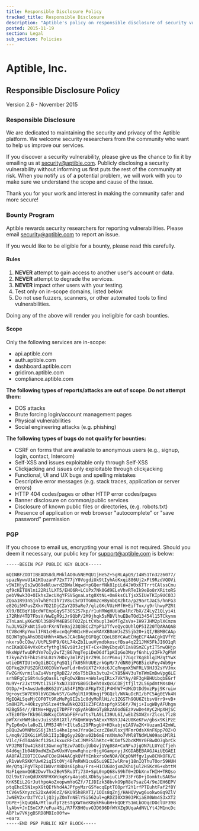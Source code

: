 ```yaml
---
title: Responsible Disclosure Policy
tracked_title: Responsible Disclosure
description: "Aptible's policy on responsible disclosure of security vulnerabilities."
posted: 2015-11-19
section: Legal
sub_section: Policies
---
```


Aptible, Inc.
=============
Responsible Disclosure Policy
--------------

Version 2.6 - November 2015

### Responsible Disclosure
We are dedicated to maintaining the security and privacy of the Aptible platform. We welcome security researchers from the community who want to help us improve our services.

If you discover a security vulnerability, please give us the chance to fix it by emailing us at [security@aptible.com](mailto:security@aptible.com). Publicly disclosing a security vulnerability without informing us first puts the rest of the community at risk. When you notify us of a potential problem, we will work with you to make sure we understand the scope and cause of the issue.

Thank you for your work and interest in making the community safer and more secure!

### Bounty Program
Aptible rewards security researchers for reporting vulnerabilities. Please email [security@aptible.com](mailto:security@aptible.com) to report an issue.

If you would like to be eligible for a bounty, please read this carefully.

#### Rules
1. **NEVER** attempt to gain access to another user's account or data.  
2. **NEVER** attempt to degrade the services.  
3. **NEVER** impact other users with your testing.  
4. Test only on in-scope domains, listed below.  
5. Do not use fuzzers, scanners, or other automated tools to find vulnerabilities.  

Doing any of the above will render you ineligible for cash bounties.

#### Scope
Only the following services are in-scope:  
- api.aptible.com
- auth.aptible.com
- dashboard.aptible.com
- gridiron.aptible.com
- compliance.aptible.com

**The following types of reports/attacks are out of scope. Do not attempt them:**
- DOS attacks
- Brute forcing login/account management pages
- Physical vulnerabilities
- Social engineering attacks (e.g. phishing)

**The following types of bugs do not qualify for bounties:**
- CSRF on forms that are available to anonymous users (e.g., signup, login, contact, Intercom)
- Self-XSS and issues exploitable only through Self-XSS
- Clickjacking and issues only exploitable through clickjacking
- Functional, UI and UX bugs and spelling mistakes
- Descriptive error messages (e.g. stack traces, application or server errors)
- HTTP 404 codes/pages or other HTTP error codes/pages
- Banner disclosure on common/public services
- Disclosure of known public files or directories, (e.g. robots.txt)
- Presence of application or web browser "autocomplete" or "save password" permission

### PGP
If you choose to email us, encrypting your email is not required. Should you deem it necessary, our public key for support@aptible.com is below:

````
-----BEGIN PGP PUBLIC KEY BLOCK-----

mQINBFZODTIBEADS8dLMHklAO0u5NEMQU1jHe5Z+5gRLApQ9/I4W51Tn32z6077/
spazNywvU1A1KGuzanF72xT77jY0VogdiUx9tIyhAoKxqi886Uj2xFt9RzdVQOVi
vSWIHjyIs2wQ69eNluwrd2BWalWqwd+pGQerfNk81piLd4JW0xKTTrrtCAlssCmu
qf9cKET8Nlni22RilLXT5/EHO6R+LCUPx7Nk0Gd9ELeVhvRTeIk9eBo8rXRitoRS
pebV9wk3O+OIkhsZecUXgYFSVSgnaLatg0XtNL+Om8ksCLTjsX5IUeTKIp9UC03J
ZQoa1R93nSjnlwhEYcIh71V8uC5rDTTG0m2cHBynbQX2hta/p29artJaC5/hnFG3
e82Gi5M7usZXkn7D21DjCZaY2D5aRe7/qlzGKcVUzHMfH+EifTox/g9rlhwyPZRt
Xl9/BEBqY1QcdWFEnpGqyST3OS2S7kp/r1uHRWqHUUaBalRc7bX/Z4LyZ1QLyi4i
i72RhV4TD7FbsV/WwEgR9iJr9QbP/2M9jhqk5sMBVlhuEBeTOd13454l15TCkynm
ZTnLanLyKGcNDl3SORPM4EB5OT02ZpLtCVbupl3e0fTgZsVa+IH97JHM2plXCmzm
huJLVGZPxNt15vOrFXrNTn9aj23Q3BCcZYpP1JTfveQycOUhlQP5IZ20TQARAQAB
tCVBcHRpYmxlIFN1cHBvcnQgPHN1cHBvcnRAYXB0aWJsZS5jb20+iQI/BBMBCAAp
BQJWTg0yAhsDBQkHhh+ABwsJCAcDAgEGFQgCCQoLBBYCAwECHgECF4AACgkQVfYE
nkxrsOcCOw//UtPL5HP9/GtL74xZb1LuuVymdbkoscfBsa4q221JMK5FkJI6O1qR
ncIKaQDB4vVx0txfythgl9Evi8tJcjKT+Cx+DWyEbqvDlIaV8SmZCytIT5nwQHjp
NkxWpVfwuDPdYm7oIy2wfZjB67mgTepiDeD6df1pKIpGo3Mayf6nhLy23Fk7gPhW
t7kynZYbFhkz50SL0zY7HDcy3mlPZj0rZ99LIcrP6muj77Gqc7Kg8blqIMZqtYwX
wtieDRTIUtvOgGiBCCgFqSQ1jfk05NhUUEzrkGpM/7/dNR0jPGB5iekFey4Wb9g+
QDFkq2KFUSZGHJX0I0VmYwoFLdr0n9UX7Z+Xdc6JCqRngmX5WFRLV9HJ32sYVJmx
FwZGrKvrmilaZu4VsrgRpDZ2/z6sT5bEks3vtu2+CYB5N4V3u7nTWmEmDwVpg6LE
srhBFgCpS8t4uSgOas8LrqFqOwXBms+nWolwqIRix7VkYAy/8F3gHBHUibqbEGrf
Nu9V+r2JxttMVtiIS1FhxNJ31DYGB0iCbeht0xQcGCDEjtfjlt2L56pdmtMXs0H/
OtDp/+I+AwsUwBeBK62UYiA54F1MQnAFKpTXIjP4HhW7+UMcDtDd9mzPpj9Kruiw
9g+oycSW7EV0lbVGIWwkSY/GvMglR1X9UnqjF9GQzl/WVAuDcRI/bPC5Ag0EVk4N
MgEQALSqeMjCOF0Tt9RzMuPg9I2s1c0dyMoRlHi/c1ZGSTh9OU6ZtbsvUrr9+vB+
5m8HIPL+40kzyphSlze4t9wBNkQ2QIUZ3FCAbspfgXS56f/7Wji+IugWByAFUhgm
N2Bg554///BtNx+HgygI7DPFPrqSyAkGNvGTyBkzA0odGEzXvwDe4AyC2HpXHjSC
xTEz0fB+fKk96l8WKxgCbVabFEFrufts7LA9LI39UL6I/wEbZSXWZnrZlceL7lzB
pWfXrxHWMsbcvJuisSBR1Xtl/PkQmKWqv5AExxYR8YJJ4zU0KeKFw/gbsx9KiPzE
PyIp6mQvla8oZLlPM5J4Rf+Ilta5i29PRsgbV+H3kabju1A9Va2K+Vuzam142mWL
p8Qu2w0MNMxGS6jIhi5u4he1pneJYraQeIxzcZ8eUlsxjMFmrOdsXKnFKpp70Z+O
L/mq9/2IKGiiWlbk1IIp3Bg6yy2GQnv02b6mErnXNmAo7VMl8TNdWLW09aoiMlRi
V1lc/FdT4aG9cf12GsJkxucRFCxCJMMFSlhKtc+9COmf52bcKMVr0FBwOO7gbrCk
VPJ2M8fGw41k8dt3GwnxgTEzw7aOIujUbGvj1Vg08A+CxNFvJjgON7LLUYqCfjeh
64d6qjIb0469mdWZnZwKUxHVqmwRqhozr0jgXGampnyjJKGDABEBAAGJAiUEGAEI
AA8FAlZODTICGwwFCQeGH4AACgkQVfYEnkxrsOeNQA/8CpONMfgv1yw8CNkOFK/E
yR1vWvRSKKfUwK2iqISt0Vj48PmRWN1cuG5ui9EIJwlRrej18nIQThuTOor59HUH
We/QtqJPgVTkpOIWUvrX8DUs6iphu/Frs+H1CUGUojxmZKhUjul2HSKcV6+xbttM
NaF1qemxQGB2DwvThx2BeV5Ru3Ti73A+SpL0npQ68vS9hT0+2DbXnxfHIH+TRQso
D2l9xt7cmQdUXKRFHXWckgKry4ajoBLXDb5yjaoiuCLPFJ3FrGD+jOomktuSAU5w
KnK5EiL2GrJuthpoAoZxopwmYoGZf/7IJDIzk38bvkO9pR8e7sazG4/9eJEH6EPV
ptqEhcE5N1vpXGtQEfNhd4AJPfpyMzrGSYecqEptTO0prY2Y1rfPTEuhtFaf2f8Y
tCV6v5XnyzcS2DxA496zZ/6KU95h8RXTI/1OIs8qZnj/HAHQVywg6uokwo8q9ZlV
JwNEV2xrDzTYCzljQ3jyZOmTnNElYSi562ul+gRDZI0XX903PKiaEA0Wm4S3xXT2
DGPE+jkQuQdA/MtluufpTzEsTgXWTmeK8ykMkubH+kQOEYS1mLbOOqcDOclUF398
lyAbv+JnISnCXP/eFua45i/R7FX9H0uvOJD696DfWYXZq9UqaAdNVLYt4JM1ncDc
ABPlw7VKjgBSRD8MBIo00fw=
=earx
-----END PGP PUBLIC KEY BLOCK-----
````
